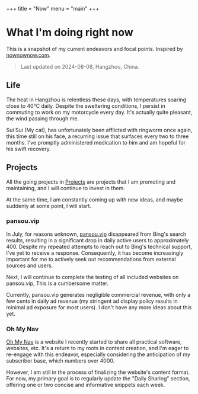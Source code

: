 +++
title = "Now"
menu = "main"
+++

# What I'm doing right now

This is a snapshot of my current endeavors and focal points. Inspired by [nownownow.com](https://nownow.com/about).

> Last updated on 2024-08-08, Hangzhou, China.

## Life

The heat in Hangzhou is relentless these days, with temperatures soaring close to 40°C daily. Despite the sweltering conditions, I persist in commuting to work on my motorcycle every day. It's actually quite pleasant, the wind passing through me.

Sui Sui (My cat), has unfortunately been afflicted with ringworm once again, this time still on his face, a recurring issue that surfaces every two to three months. I've promptly administered medication to him and am hopeful for his swift recovery.

## Projects

All the going projects in [Projects](/projects) are projects that I am promoting and maintaining, and I will continue to invest in them.

At the same time, I am constantly coming up with new ideas, and maybe suddenly at some point, I will start.

### pansou.vip

In July, for reasons unknown, [pansou.vip](https://www.pansou.vip/) disappeared from Bing's search results, resulting in a significant drop in daily active users to approximately 400. Despite my repeated attempts to reach out to Bing's technical support, I've yet to receive a response. Consequently, it has become increasingly important for me to actively seek out recommendations from external sources and users.

Next, I will continue to complete the testing of all included websites on pansou.vip, This is a cumbersome matter.

Currently, pansou.vip generates negligible commercial revenue, with only a few cents in daily ad revenue (my stringent ad display policy results in minimal ad exposure for most users). I don't have any more ideas about this yet.

### Oh My Nav

[Oh My Nav](https://ohmynav.com/) is a website I recently started to share all practical software, websites, etc. It's a return to my roots in content creation, and I'm eager to re-engage with this endeavor, especially considering the anticipation of my subscriber base, which numbers over 4000.

However, I am still in the process of finalizing the website's content format. For now, my primary goal is to regularly update the "Daily Sharing" section, offering one or two concise and informative snippets each week.